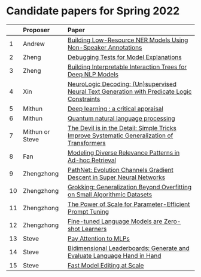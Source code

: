 
# Candidate papers for Spring 2022

|    | Proposer    | Paper |
|:---|:------------|:------|
| 1  |      Andrew       |    [Building Low-Resource NER Models Using Non-Speaker Annotations](https://cogcomp.seas.upenn.edu/page/publication_view/941) |
| 2  |      Zheng        |    [Debugging Tests for Model Explanations](https://arxiv.org/pdf/2011.05429.pdf) |
| 3  |      Zheng        |    [Building Interpretable Interaction Trees for Deep NLP Models](https://arxiv.org/pdf/2007.04298.pdf) |
| 4 | Xin | [NeuroLogic Decoding: (Un)supervised Neural Text Generation with Predicate Logic Constraints](https://aclanthology.org/2021.naacl-main.339.pdf) |
| 5 | Mithun |[Deep learning : a critical appraisal](https://arxiv.org/pdf/1801.00631.pdf?ut)
| 6 | Mithun |[Quantum natural language processing](https://arxiv.org/pdf/1608.01406.pdf) |
| 7 | Mithun or Steve |[The Devil is in the Detail: Simple Tricks Improve Systematic Generalization of Transformers](https://aclanthology.org/2021.emnlp-main.49/) | 
| 8 | Fan | [Modeling Diverse Relevance Patterns in Ad-hoc Retrieval](https://dl.acm.org/doi/pdf/10.1145/3209978.3209980) |
| 9 | Zhengzhong | [PathNet: Evolution Channels Gradient Descent in Super Neural Networks](https://arxiv.org/pdf/1701.08734.pdf) |
| 10 | Zhengzhong | [Grokking: Generalization Beyond Overfitting on Small Algorithmic Datasets](https://arxiv.org/pdf/2201.02177.pdf) |
| 11 | Zhengzhong | [The Power of Scale for Parameter-Efficient Prompt Tuning](https://aclanthology.org/2021.emnlp-main.243/) |
| 12 | Zhengzhong | [Fine-tuned Language Models are Zero-shot Learners](https://arxiv.org/pdf/2109.01652.pdf) | 
| 13 | Steve | [Pay Attention to MLPs](https://papers.nips.cc/paper/2021/hash/4cc05b35c2f937c5bd9e7d41d3686fff-Abstract.html) |
| 14 | Steve | [Bidimensional Leaderboards: Generate and Evaluate Language Hand in Hand](https://arxiv.org/abs/2112.04139) |
| 15 | Steve | [Fast Model Editing at Scale](https://arxiv.org/abs/2110.11309) |

